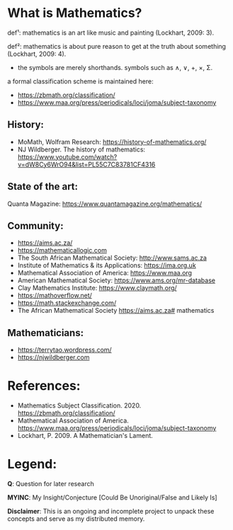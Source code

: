 # What is Mathematics?

def¹: mathematics is an art like music and painting (Lockhart, 2009: 3).

def²: mathematics is about pure reason to get at the truth about something (Lockhart, 2009: 4).

* the symbols are merely shorthands.
     symbols such as ∧, ∨, +, ×, Σ.

a formal classification scheme is maintained here: 
* https://zbmath.org/classification/
* https://www.maa.org/press/periodicals/loci/joma/subject-taxonomy

## History:
* MoMath, Wolfram Research: https://history-of-mathematics.org/
* NJ Wildberger. The history of mathematics: https://www.youtube.com/watch?v=dW8Cy6WrO94&list=PL55C7C83781CF4316

## State of the art:
Quanta Magazine: https://www.quantamagazine.org/mathematics/

## Community:
* https://aims.ac.za/
* https://mathematicallogic.com
* The South African Mathematical Society: http://www.sams.ac.za
* Institute of Mathematics & its Applications: https://ima.org.uk
* Mathematical Association of America: https://www.maa.org
* American Mathematical Society: https://www.ams.org/mr-database
* Clay Mathematics Institute: https://www.claymath.org/
* https://mathoverflow.net/
* https://math.stackexchange.com/
* The African Mathematical Society https://aims.ac.za# mathematics

## Mathematicians:
* https://terrytao.wordpress.com/
* https://njwildberger.com

# References:
* Mathematics Subject Classification. 2020. https://zbmath.org/classification/
* Mathematical Association of America. https://www.maa.org/press/periodicals/loci/joma/subject-taxonomy
* Lockhart, P. 2009. A Mathematician's Lament.

# Legend:
**Q**: Question for later research

**MYINC**: My Insight/Conjecture [Could Be Unoriginal/False and Likely Is]

**Disclaimer**: This is an ongoing and incomplete project to unpack these concepts and serve as my distributed memory.

